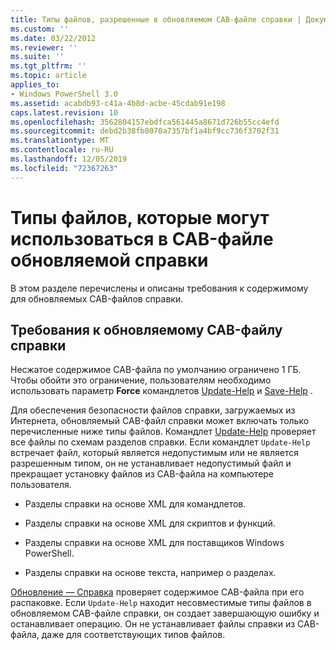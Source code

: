 ```yaml
---
title: Типы файлов, разрешенные в обновляемом CAB-файле справки | Документация Майкрософт
ms.custom: ''
ms.date: 03/22/2012
ms.reviewer: ''
ms.suite: ''
ms.tgt_pltfrm: ''
ms.topic: article
applies_to:
- Windows PowerShell 3.0
ms.assetid: acabdb93-c41a-4b8d-acbe-45cdab91e198
caps.latest.revision: 10
ms.openlocfilehash: 3562804157ebdfca561445a8671d726b55cc4efd
ms.sourcegitcommit: debd2b38fb8070a7357bf1a4bf9cc736f3702f31
ms.translationtype: MT
ms.contentlocale: ru-RU
ms.lasthandoff: 12/05/2019
ms.locfileid: "72367263"
---
```

# <a name="file-types-permitted-in-an-updatable-help-cab-file"></a>Типы файлов, которые могут использоваться в CAB-файле обновляемой справки

В этом разделе перечислены и описаны требования к содержимому для обновляемых CAB-файлов справки.

## <a name="updatable-help-cab-file-requirements"></a>Требования к обновляемому CAB-файлу справки

Несжатое содержимое CAB-файла по умолчанию ограничено 1 ГБ. Чтобы обойти это ограничение, пользователям необходимо использовать параметр **Force** командлетов [Update-Help](/powershell/module/Microsoft.PowerShell.Core/Update-Help) и [Save-Help](/powershell/module/Microsoft.PowerShell.Core/Save-Help) .

Для обеспечения безопасности файлов справки, загружаемых из Интернета, обновляемый CAB-файл справки может включать только перечисленные ниже типы файлов. Командлет [Update-Help](/powershell/module/Microsoft.PowerShell.Core/Update-Help) проверяет все файлы по схемам разделов справки. Если командлет `Update-Help` встречает файл, который является недопустимым или не является разрешенным типом, он не устанавливает недопустимый файл и прекращает установку файлов из CAB-файла на компьютере пользователя.

- Разделы справки на основе XML для командлетов.

- Разделы справки на основе XML для скриптов и функций.

- Разделы справки на основе XML для поставщиков Windows PowerShell.

- Разделы справки на основе текста, например о разделах.

[Обновление — Справка](/powershell/module/Microsoft.PowerShell.Core/Update-Help) проверяет содержимое CAB-файла при его распаковке. Если `Update-Help` находит несовместимые типы файлов в обновляемом CAB-файле справки, он создает завершающую ошибку и останавливает операцию. Он не устанавливает файлы справки из CAB-файла, даже для соответствующих типов файлов.